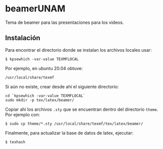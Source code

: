 # beamerUNAM
Tema de beamer para las presentaciones para los videos.

## Instalación
Para encontrar el directorio donde se instalan los archivos locales usar:
```
$ kpsewhich -var-value TEXMFLOCAL
```
Por ejemplo, en ubuntu 20.04 obtuve:
```
/usr/local/share/texmf
```
Si aún no existe, crear desde ahí el siguiente directorio:
```
cd `kpsewhich -var-value TEXMFLOCAL`
sudo mkdir -p tex/latex/beamer/
```
Copiar ahí los archivos `.sty` que se encuentran dentro del directorio `theme`.  Por ejemplo con:
```
$ sudo cp theme/*.sty /usr/local/share/texmf/tex/latex/beamer/
```
Finalmente, para actualizar la base de datos de latex, ejecutar:
```
$ texhash
```